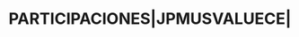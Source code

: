 ---
layout: asset
title: PARTICIPACIONES|JPMUSVALUECE|                               
isin: LU1098399733
---